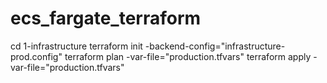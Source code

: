 # ecs_fargate_terraform
cd 1-infrastructure
terraform init -backend-config="infrastructure-prod.config"
terraform plan -var-file="production.tfvars"
terraform apply -var-file="production.tfvars"
